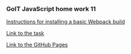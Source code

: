 ### GoIT JavaScript home work 11

[Instructions for installing a basic Webpack build](https://github.com/luxplanjay/webpack-starter-kit)

[Link to the task](https://github.com/goitacademy/javascript-homework/blob/master/homework-11/color-switch/README.md)

[Link to the GitHub Pages](https://ghileors.github.io/goit-js-hw-11-color-switch/)
